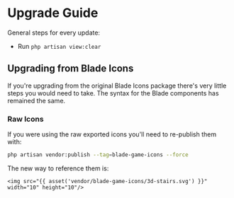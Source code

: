 # Upgrade Guide

General steps for every update:

- Run `php artisan view:clear`

## Upgrading from Blade Icons

If you're upgrading from the original Blade Icons package there's very little steps you would need to take. The syntax for the Blade components has remained the same.

### Raw Icons

If you were using the raw exported icons you'll need to re-publish them with:

```bash
php artisan vendor:publish --tag=blade-game-icons --force
```

The new way to reference them is:

```blade
<img src="{{ asset('vendor/blade-game-icons/3d-stairs.svg') }}" width="10" height="10"/>
```
